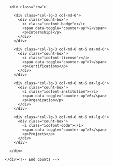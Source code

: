 <div class="counts container">

      <div class="row">

        <div class="col-lg-3 col-md-6">
          <div class="count-box">
            <i class="icofont-badge"></i>
            <span data-toggle="counter-up">2</span>
            <p>Internships</p>
          </div>
        </div>

        <div class="col-lg-3 col-md-6 mt-5 mt-md-0">
          <div class="count-box">
            <i class="icofont-license"></i>
            <span data-toggle="counter-up">7</span>
            <p>Certifications</p>
          </div>
        </div>

        <div class="col-lg-3 col-md-6 mt-5 mt-lg-0">
          <div class="count-box">
            <i class="icofont-institution"></i>
            <span data-toggle="counter-up">6</span>
            <p>Organization</p>
          </div>
        </div>

        <div class="col-lg-3 col-md-6 mt-5 mt-lg-0">
          <div class="count-box">
            <i class="icofont-code"></i>
            <span data-toggle="counter-up">3</span>
            <p>Projects</p>
          </div>
        </div>

      </div>

    </div><!-- End Counts -->